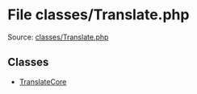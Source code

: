 File classes/Translate.php
=========

Source: [classes/Translate.php](https://github.com/PrestaShop/PrestaShop/blob/1.6.0.12/classes/Translate.php)


Classes
-------

* [TranslateCore](class.TranslateCore.md)

